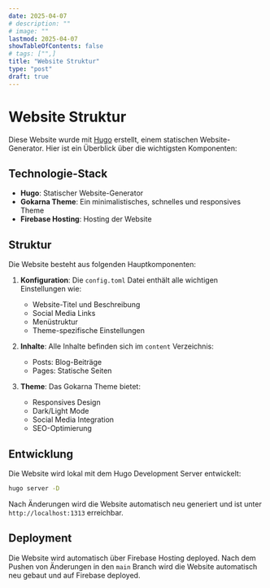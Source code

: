 ```yaml
---
date: 2025-04-07
# description: ""
# image: ""
lastmod: 2025-04-07
showTableOfContents: false
# tags: ["",]
title: "Website Struktur"
type: "post"
draft: true
---
```


# Website Struktur

Diese Website wurde mit [Hugo](https://gohugo.io/) erstellt, einem statischen Website-Generator. Hier ist ein Überblick über die wichtigsten Komponenten:

## Technologie-Stack

- **Hugo**: Statischer Website-Generator
- **Gokarna Theme**: Ein minimalistisches, schnelles und responsives Theme
- **Firebase Hosting**: Hosting der Website

## Struktur

Die Website besteht aus folgenden Hauptkomponenten:

1. **Konfiguration**: Die `config.toml` Datei enthält alle wichtigen Einstellungen wie:
   - Website-Titel und Beschreibung
   - Social Media Links
   - Menüstruktur
   - Theme-spezifische Einstellungen

2. **Inhalte**: Alle Inhalte befinden sich im `content` Verzeichnis:
   - Posts: Blog-Beiträge
   - Pages: Statische Seiten

3. **Theme**: Das Gokarna Theme bietet:
   - Responsives Design
   - Dark/Light Mode
   - Social Media Integration
   - SEO-Optimierung

## Entwicklung

Die Website wird lokal mit dem Hugo Development Server entwickelt:
```bash
hugo server -D
```

Nach Änderungen wird die Website automatisch neu generiert und ist unter `http://localhost:1313` erreichbar.

## Deployment

Die Website wird automatisch über Firebase Hosting deployed. Nach dem Pushen von Änderungen in den `main` Branch wird die Website automatisch neu gebaut und auf Firebase deployed.
